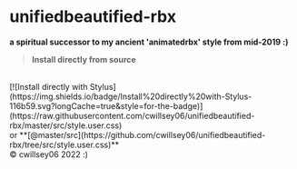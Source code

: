 # unifiedbeautified-rbx
**a spiritual successor to my ancient 'animatedrbx' style from mid-2019 :)**
<!-- add some more info... at some point -->

> **Install directly from source**
<br>
[![Install directly with Stylus](https://img.shields.io/badge/Install%20directly%20with-Stylus-116b59.svg?longCache=true&style=for-the-badge)](https://raw.githubusercontent.com/cwillsey06/unifiedbeautified-rbx/master/src/style.user.css)
<br>
or **[@master/src](https://github.com/cwillsey06/unifiedbeautified-rbx/tree/src/style.user.css)**

<br>
© cwillsey06 2022 :)